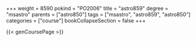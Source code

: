 +++
weight = 8590
pokind = "PO2006"
title = "astro859"
degree = "msastro"
parents = ["astro850"]
tags = ["msastro", "astro859", "astro850"]
categories = ["course"]
bookCollapseSection = false
+++

{{< genCoursePage >}}
